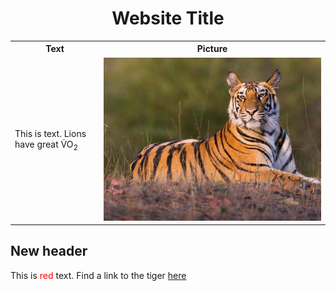 <html>
<body>

<h1 align="center"> Website Title </h1>

<table>
  <tr>
    <th>Text</th>
    <th>Picture</th>
  </tr>
  <tr>
    <td>This is text. Lions have great V&#775;O<sub>2</sub></td>
    <td><img src="Pictures/Tiger.jpg" alt="Cool Tiger"></td>
  </tr>
</table>

<h2> New header </h2>

This is <span style="color: red;">red</span> text. Find a link to the tiger <a href="Pictures/Tiger.jpg">here</a>
  
</body>
</html>
